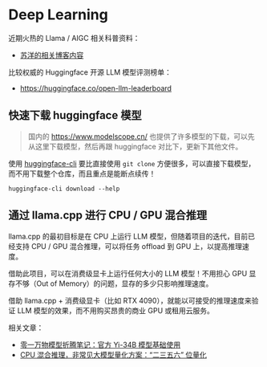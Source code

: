 # Deep Learning


近期火热的 Llama / AIGC 相关科普资料：

- [苏洋的相关博客内容](https://soulteary.com/tags/python.html)


比较权威的 Huggingface 开源 LLM 模型评测榜单：

- <https://huggingface.co/open-llm-leaderboard>


## 快速下载 huggingface 模型

>国内的 https://www.modelscope.cn/ 也提供了许多模型的下载，可以先从这里下载模型，然后再跟 huggingface 对比下，更新下其他文件。

使用 [huggingface-cli](https://huggingface.co/docs/huggingface_hub/guides/cli) 要比直接使用 `git clone` 方便很多，可以直接下载模型，而不用下载整个仓库，而且重点是能断点续传！

```
huggingface-cli download --help
```

## 通过 llama.cpp 进行 CPU / GPU 混合推理

llama.cpp 的最初目标是在 CPU 上运行 LLM 模型，但随着项目的迭代，目前已经支持 CPU / GPU 混合推理，可以将任务 offload 到 GPU 上，以提高推理速度。

借助此项目，可以在消费级显卡上运行任何大小的 LLM 模型！不用担心 GPU 显存不够（Out of Memory）的问题，显存的多少只影响推理速度。

借助 llama.cpp + 消费级显卡（比如 RTX 4090），就能以可接受的推理速度来验证 LLM 模型的效果，而不用购买昂贵的商业 GPU 或租用云服务。

相关文章：

- [零一万物模型折腾笔记：官方 Yi-34B 模型基础使用](https://soulteary.com/2023/12/10/notes-on-the-01-ai-model-basic-use-of-the-official-yi-34b.html)
- [CPU 混合推理，非常见大模型量化方案：“二三五六” 位量化](https://soulteary.com/2023/12/12/cpu-hybrid-inference-unusual-large-language-model-quantization-2-3-5-6-bit-quantization.html)

